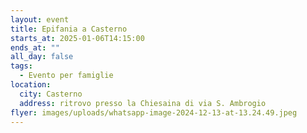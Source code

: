 ```yaml
---
layout: event
title: Epifania a Casterno
starts_at: 2025-01-06T14:15:00
ends_at: ""
all_day: false
tags:
  - Evento per famiglie
location:
  city: Casterno
  address: ritrovo presso la Chiesaina di via S. Ambrogio
flyer: images/uploads/whatsapp-image-2024-12-13-at-13.24.49.jpeg
---
```

